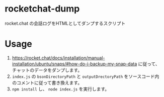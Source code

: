 # rocketchat-dump
rocket.chat の会話ログをHTMLとしてダンプするスクリプト

# Usage
1. https://rocket.chat/docs/installation/manual-installation/ubuntu/snaps/#how-do-i-backup-my-snap-data に従って、チャットのデータをダンプします。
2. `index.js` の `bsonDirectoryPath` と `outputDrectoryPath` をソースコード内のコメントに従って書き換えます。
3. `npm install` し、 `node index.js` を実行します。
